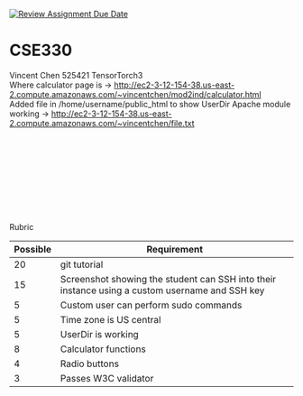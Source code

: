 [![Review Assignment Due Date](https://classroom.github.com/assets/deadline-readme-button-22041afd0340ce965d47ae6ef1cefeee28c7c493a6346c4f15d667ab976d596c.svg)](https://classroom.github.com/a/drUd9ZSc)
# CSE330
Vincent Chen 525421 TensorTorch3
<br>
Where calculator page is -> http://ec2-3-12-154-38.us-east-2.compute.amazonaws.com/~vincentchen/mod2ind/calculator.html
<br>
Added file in /home/username/public_html to show UserDir Apache module working -> http://ec2-3-12-154-38.us-east-2.compute.amazonaws.com/~vincentchen/file.txt




<br><br><br><br><br><br><br><br><br>
Rubric

| Possible | Requirement                                                          |
| -------- | -------------------------------------------------------------------- |
| 20      | git tutorial                                                                                   | 
| 15      | Screenshot showing the student can SSH into their instance using a custom username and SSH key | 
| 5     |  Custom user can perform sudo commands                                                          |   
| 5      | Time zone is US central                                                                        |  
| 5      | UserDir is working                                                                             |  
| 8      | Calculator functions                                                                           |  
| 4      | Radio buttons                                                                                  |  
| 3      | Passes W3C validator                                                                           |  
